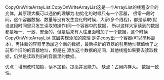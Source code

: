CopyOnWriteArrayList:CopyOnWriteArrayList这是一个ArrayList的线程安全的变体，其原理大概可以通俗的理解为:初始化的时候只有一个容器，
很常一段时间，这个容器数据、数量等没有发生变化的时候，大家(多个线程)，都是读取(假设这段时间里只发生读取的操作)同一个容器中的数据，
所以这样大家读到的数据都是唯一、一致、安全的，但是后来有人往里面增加了一个数据，这个时候CopyOnWriteArrayList 底层实现添加的原理
是先copy出一个容器(可以简称副本)，再往新的容器里添加这个新的数据，最后把新的容器的引用地址赋值给了之前那个旧的的容器地址，但是在
添加这个数据的期间，其他线程如果要去读取数据，仍然是读取到旧的容器里的数据。

优点：增删改时加锁，读不加锁。提高并发能力。
缺点：占用内存大。 数据一致性。